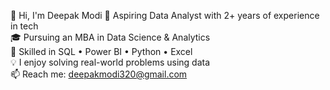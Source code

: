  👋 Hi, I'm Deepak Modi
 🚀 Aspiring Data Analyst with 2+ years of experience in tech  
 🎓 Pursuing an MBA in Data Science & Analytics  
 🔧 Skilled in SQL • Power BI • Python • Excel  
 💡 I enjoy solving real-world problems using data  
 📫 Reach me: deepakmodi320@gmail.com

